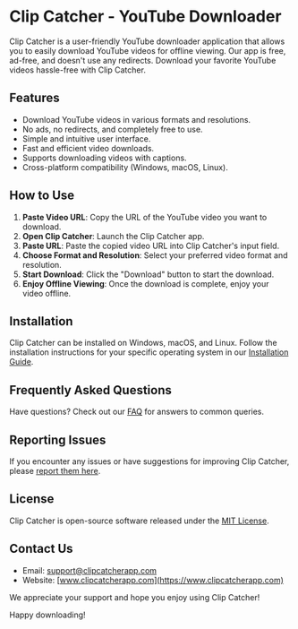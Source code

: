 # Clip Catcher - YouTube Downloader

Clip Catcher is a user-friendly YouTube downloader application that allows you to easily download YouTube videos for offline viewing. Our app is free, ad-free, and doesn't use any redirects. Download your favorite YouTube videos hassle-free with Clip Catcher.

## Features

- Download YouTube videos in various formats and resolutions.
- No ads, no redirects, and completely free to use.
- Simple and intuitive user interface.
- Fast and efficient video downloads.
- Supports downloading videos with captions.
- Cross-platform compatibility (Windows, macOS, Linux).

## How to Use

1. **Paste Video URL**: Copy the URL of the YouTube video you want to download.
2. **Open Clip Catcher**: Launch the Clip Catcher app.
3. **Paste URL**: Paste the copied video URL into Clip Catcher's input field.
4. **Choose Format and Resolution**: Select your preferred video format and resolution.
5. **Start Download**: Click the "Download" button to start the download.
6. **Enjoy Offline Viewing**: Once the download is complete, enjoy your video offline.

## Installation

Clip Catcher can be installed on Windows, macOS, and Linux. Follow the installation instructions for your specific operating system in our [Installation Guide](installation.md).

## Frequently Asked Questions

Have questions? Check out our [FAQ](faq.md) for answers to common queries.

## Reporting Issues

If you encounter any issues or have suggestions for improving Clip Catcher, please [report them here](https://github.com/your-username/clip-catcher/issues).

## License

Clip Catcher is open-source software released under the [MIT License](LICENSE).

## Contact Us

- Email: support@clipcatcherapp.com
- Website: [www.clipcatcherapp.com](https://www.clipcatcherapp.com)

We appreciate your support and hope you enjoy using Clip Catcher!

Happy downloading!
